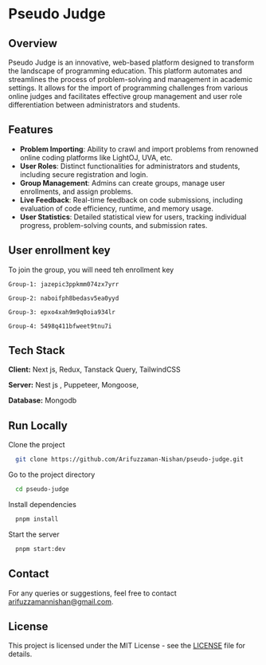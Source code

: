 # Pseudo Judge

## Overview

Pseudo Judge is an innovative, web-based platform designed to transform the landscape of programming education. This platform automates and streamlines the process of problem-solving and management in academic settings. It allows for the import of programming challenges from various online judges and facilitates effective group management and user role differentiation between administrators and students.

## Features

- **Problem Importing**: Ability to crawl and import problems from renowned online coding platforms like LightOJ, UVA, etc.
- **User Roles**: Distinct functionalities for administrators and students, including secure registration and login.
- **Group Management**: Admins can create groups, manage user enrollments, and assign problems.
- **Live Feedback**: Real-time feedback on code submissions, including evaluation of code efficiency, runtime, and memory usage.
- **User Statistics**: Detailed statistical view for users, tracking individual progress, problem-solving counts, and submission rates.

## User enrollment key

To join the group, you will need teh enrollment key

`Group-1: jazepic3ppkmm074zx7yrr`

`Group-2: naboifph8bedasv5ea0yyd`

`Group-3: epxo4xah9m9q0oia934lr`

`Group-4: 5498q411bfweet9tnu7i`

## Tech Stack

**Client:** Next js, Redux, Tanstack Query, TailwindCSS

**Server:** Nest js , Puppeteer, Mongoose,

**Database:** Mongodb

## Run Locally

Clone the project

```bash
  git clone https://github.com/Arifuzzaman-Nishan/pseudo-judge.git
```

Go to the project directory

```bash
  cd pseudo-judge
```

Install dependencies

```bash
  pnpm install
```

Start the server

```bash
  pnpm start:dev
```

## Contact

For any queries or suggestions, feel free to contact arifuzzamannishan@gmail.com.

## License

This project is licensed under the MIT License - see the [LICENSE](LICENSE) file for details.
